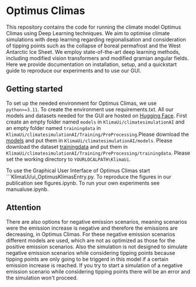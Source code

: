 # Optimus Climas
This repository contains the code for running the climate model Optimus Climas using Deep Learning techniques. We aim to optimise climate simulations with deep learning regarding regionalisation and consideration of tipping points such as the collapse of boreal permafrost and the West Antarctic Ice Sheet. We employ state-of-the-art deep learning methods, including modified vision transformers and modified gramian angular fields. Here we provide documentation on installation, setup, and a quickstart guide to reproduce our experiments and to use our GUI.
## Getting started
To set up the needed environment for Optimus Climas, we use ```python>=3.11```. To create the environment use requirements.txt.
All our models and datasets needed for the GUI are hosted on [Hugging Face](https://huggingface.co/collections/OptimusClimas/files-for-gui-678192abaf887f31d684639e). First create an empty folder named ```models``` in ```KlimaUi/climatesimulationAI``` and an empty folder named ```trainingdata``` in ```KlimaUi/climatesimulationAI/Training/PreProcessing```.Please download the [models](https://huggingface.co/OptimusClimas/models) and put them in ```KlimaUi/climatesimulationAI/models```. Please download the dataset [trainingdata](https://huggingface.co/datasets/OptimusClimas/trainingdata) and put them in ```KlimaUi/climatesimulationAI/Training/PreProcessing/trainingdata```. Please set the working directory to ```YOURLOCALPATH\KlimaUi```.

To use the Graphical User Interface of Optimus Climas start ```KlimaUi/ui_OptimusKlimasEntry.py. 
To reproduce the figures in our publication see figures.ipynb.
To run your own experiments see manualuse.ipynb.

## Attention
There are also options for negative emission scenarios, meaning scenarios were the emission increase is negative and therefore the emissions are decreasing, in Optimus Climas. For these negative emission scenarios different models are used, which are not as optimized as those for the positive emission scenarios. Also the simulation is not designed to simulate negative emission scenarios while considering tipping points because tipping points are only going to be triggerd in this model if a certain emission increase is reached. If you try to start a simulation of a negative emission scenario while considering tipping points there will be an error and the simulation won't proceed.
